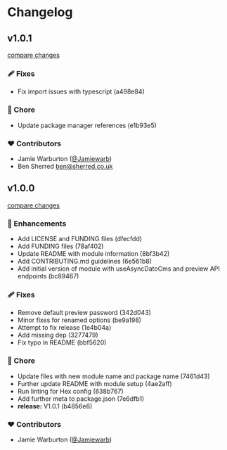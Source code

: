 # Changelog


## v1.0.1

[compare changes](https://github.com/hex-digital/nuxt-datocms/compare/v1.0.0...v1.0.1)


### 🩹 Fixes

  - Fix import issues with typescript (a498e84)

### 🏡 Chore

  - Update package manager references (e1b93e5)

### ❤️  Contributors

- Jamie Warburton ([@Jamiewarb](http://github.com/Jamiewarb))
- Ben Sherred <ben@sherred.co.uk>

## v1.0.0

[compare changes](https://github.com/hex-digital/nuxt-datocms/compare/v0.0.1...v1.0.0)


### 🚀 Enhancements

  - Add LICENSE and FUNDING files (dfecfdd)
  - Add FUNDING files (78af402)
  - Update README with module information (8bf3b42)
  - Add CONTRIBUTING.md guidelines (6e561b8)
  - Add initial version of module with useAsyncDatoCms and preview API endpoints (bc89467)

### 🩹 Fixes

  - Remove default preview password (342d043)
  - Minor fixes for renamed options (be9a198)
  - Attempt to fix release (1e4b04a)
  - Add missing dep (3277479)
  - Fix typo in README (bbf5620)

### 🏡 Chore

  - Update files with new module name and package name (7461d43)
  - Further update README with module setup (4ae2aff)
  - Run linting for Hex config (638b767)
  - Add further meta to package.json (7e6dfb1)
  - **release:** V1.0.1 (b4856e6)

### ❤️  Contributors

- Jamie Warburton ([@Jamiewarb](http://github.com/Jamiewarb))

